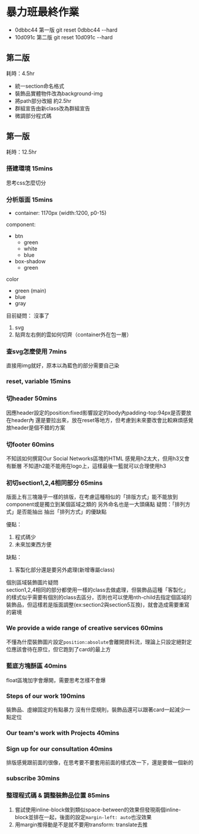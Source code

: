 # 暴力班最終作業

* 0dbbc44 第一版
git reset 0dbbc44 --hard
* 10d091c 第二版
git reset 10d091c --hard
## 第二版
耗時：4.5hr
- 統一section命名格式
- 裝飾品實體物件改為background-img
- 將path部分改細 約2.5hr
- 群組宣告由新class改為群組宣告
- 微調部分程式碼
## 第一版
耗時：12.5hr
### 搭建環境 15mins
思考css怎麼切分
### 分析版面 15mins
- container: 1170px (width:1200, p0-15)

component:
- btn
  - green
  - white
  - blue
- box-shadow
  - green

color
- green (main)
- blue
- gray

目前疑問： 沒事了
1. svg
2. 貼齊左右側的雲如何切齊（container外在包一層）
### 查svg怎麼使用 7mins
直接用img就好，原本以為藍色的部分需要自己染
### reset, variable 15mins
### 切header 50mins
因應header設定的position:fixed影響設定的body內padding-top:94px是否要放在header內
還是要拉出來，放在reset等地方，但考慮到未來要改會比較麻煩感覺放header是個不錯的方案
### 切footer 60mins
不知該如何撰寫Our Social Networks區塊的HTML
感覺用h2太大，但用h3又會有斷層
不知道h2能不能用在logo上，這樣最後一籃就可以合理使用h3
### 初切section1,2,4相同部分 65mins
版面上有三塊幾乎一樣的排版，在考慮這種相似的「排版方式」能不能放到component或是獨立到某個區域之類的
另外命名也是一大頭痛點
疑問：「排列方式」是否能抽出
抽出「排列方式」的優缺點

優點：
1. 程式碼少
2. 未來加東西方便

缺點：
1. 客製化部分還是要另外處理(新增專屬class)

個別區域裝飾圖片疑問 <br>
section1,2,4相同的部分都使用一樣的class去做處理，但裝飾品這種「客製化」的樣式似乎需要有個別的class去區分，否則也可以使用nth-child去指定個區域的裝飾品，但這樣若是版面調整(ex:section2與section5互換)，就會造成需要重寫的窘境
### We provide a wide range of creative services 60mins
不懂為什麼裝飾圖片設定`position:absolute`會離開資料流，理論上只設定絕對定位應該會待在原位，但它跑到了card的最上方
### 藍底方塊酥區 40mins
float區塊加字會爆開，需要思考怎樣不會爆
### Steps of our work 190mins
裝飾品、虛線固定的有點暴力
沒有什麼規則，裝飾品還可以跟著card一起減少一點定位
### Our team's work with Projects 40mins
### Sign up for our consultation 40mins
排版感覺跟前面的很像，在思考要不要套用前面的樣式改一下，還是要做一個新的
### subscribe 30mins
### 整理程式碼 & 調整裝飾品位置 85mins
1. 嘗試使用inline-block做到類似space-between的效果但發現兩個inline-block並排在一起，後面的設定`margin-left: auto`也沒效果
2. 用margin推得動是不是就不要用transform: translate去推


